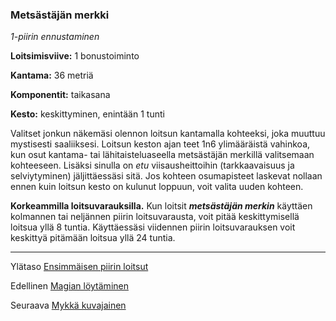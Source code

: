 ### Metsästäjän merkki

*1-piirin ennustaminen*

**Loitsimisviive:** 1 bonustoiminto

**Kantama:** 36 metriä

**Komponentit:** taikasana

**Kesto:** keskittyminen, enintään 1 tunti

Valitset jonkun näkemäsi olennon loitsun kantamalla kohteeksi,
joka muuttuu mystisesti saaliiksesi. Loitsun keston ajan teet
1n6 ylimääräistä vahinkoa, kun osut kantama- tai lähitaisteluaseella
metsästäjän merkillä valitsemaan kohteeseen. Lisäksi
sinulla on *etu* viisausheittoihin (tarkkaavaisuus ja selviytyminen) jäljittäessäsi sitä. Jos kohteen osumapisteet
laskevat nollaan ennen kuin loitsun kesto on kulunut
loppuun, voit valita uuden kohteen.

**Korkeammilla loitsuvarauksilla.** Kun loitsit ***metsästäjän
merkin*** käyttäen kolmannen tai neljännen piirin loitsuvarausta,
voit pitää keskittymisellä loitsua yllä 8 tuntia. Käyttäessäsi
viidennen piirin loitsuvarauksen voit keskittyä pitämään loitsua
yllä 24 tuntia.

----

Ylätaso [Ensimmäisen piirin loitsut](1.piirin_loitsut.md)

Edellinen [Magian löytäminen](Magian_löytäminen.md)

Seuraava [Mykkä kuvajainen](Mykkä_kuvajainen.md)